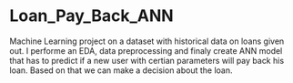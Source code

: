 # Loan_Pay_Back_ANN
Machine Learning project on a dataset with historical data on loans given out. I performe an EDA, data preprocessing and finaly create ANN model that has to predict if a new user with certian parameters will pay back his loan. Based on that we can make a decision about the loan.
